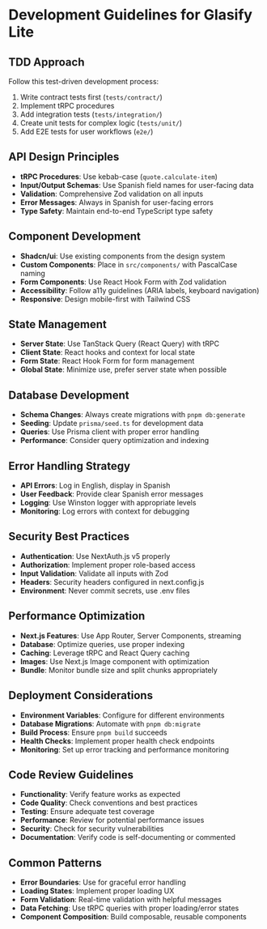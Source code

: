 # Development Guidelines for Glasify Lite

## TDD Approach
Follow this test-driven development process:
1. Write contract tests first (`tests/contract/`)
2. Implement tRPC procedures
3. Add integration tests (`tests/integration/`)
4. Create unit tests for complex logic (`tests/unit/`)
5. Add E2E tests for user workflows (`e2e/`)

## API Design Principles
- **tRPC Procedures**: Use kebab-case (`quote.calculate-item`)
- **Input/Output Schemas**: Use Spanish field names for user-facing data
- **Validation**: Comprehensive Zod validation on all inputs
- **Error Messages**: Always in Spanish for user-facing errors
- **Type Safety**: Maintain end-to-end TypeScript type safety

## Component Development
- **Shadcn/ui**: Use existing components from the design system
- **Custom Components**: Place in `src/components/` with PascalCase naming
- **Form Components**: Use React Hook Form with Zod validation
- **Accessibility**: Follow a11y guidelines (ARIA labels, keyboard navigation)
- **Responsive**: Design mobile-first with Tailwind CSS

## State Management
- **Server State**: Use TanStack Query (React Query) with tRPC
- **Client State**: React hooks and context for local state
- **Form State**: React Hook Form for form management
- **Global State**: Minimize use, prefer server state when possible

## Database Development
- **Schema Changes**: Always create migrations with `pnpm db:generate`
- **Seeding**: Update `prisma/seed.ts` for development data
- **Queries**: Use Prisma client with proper error handling
- **Performance**: Consider query optimization and indexing

## Error Handling Strategy
- **API Errors**: Log in English, display in Spanish
- **User Feedback**: Provide clear Spanish error messages
- **Logging**: Use Winston logger with appropriate levels
- **Monitoring**: Log errors with context for debugging

## Security Best Practices
- **Authentication**: Use NextAuth.js v5 properly
- **Authorization**: Implement proper role-based access
- **Input Validation**: Validate all inputs with Zod
- **Headers**: Security headers configured in next.config.js
- **Environment**: Never commit secrets, use .env files

## Performance Optimization
- **Next.js Features**: Use App Router, Server Components, streaming
- **Database**: Optimize queries, use proper indexing
- **Caching**: Leverage tRPC and React Query caching
- **Images**: Use Next.js Image component with optimization
- **Bundle**: Monitor bundle size and split chunks appropriately

## Deployment Considerations
- **Environment Variables**: Configure for different environments
- **Database Migrations**: Automate with `pnpm db:migrate`
- **Build Process**: Ensure `pnpm build` succeeds
- **Health Checks**: Implement proper health check endpoints
- **Monitoring**: Set up error tracking and performance monitoring

## Code Review Guidelines
- **Functionality**: Verify feature works as expected
- **Code Quality**: Check conventions and best practices
- **Testing**: Ensure adequate test coverage
- **Performance**: Review for potential performance issues
- **Security**: Check for security vulnerabilities
- **Documentation**: Verify code is self-documenting or commented

## Common Patterns
- **Error Boundaries**: Use for graceful error handling
- **Loading States**: Implement proper loading UX
- **Form Validation**: Real-time validation with helpful messages
- **Data Fetching**: Use tRPC queries with proper loading/error states
- **Component Composition**: Build composable, reusable components